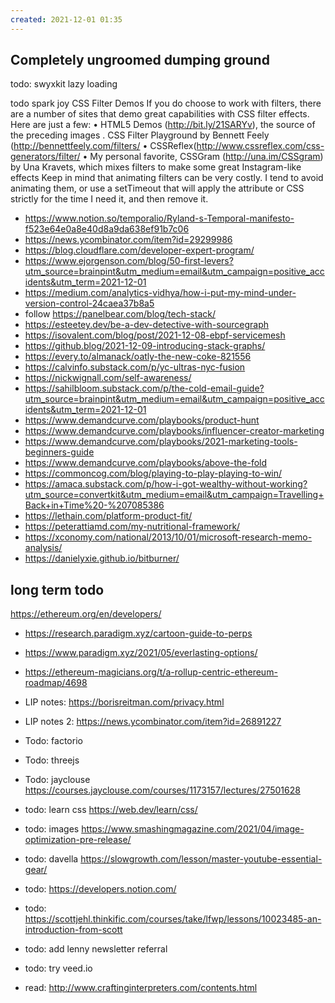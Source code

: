 ```yaml
---
created: 2021-12-01 01:35
---
```



## Completely ungroomed dumping ground

todo: swyxkit lazy loading

todo spark joy CSS Filter Demos
If you do choose to work with filters, there are a number of sites that demo great
capabilities with CSS filter effects. Here are just a few:
• HTML5 Demos (http://bit.ly/21SARYv), the source of the preceding images
. CSS Filter Playground by Bennett Feely (http://bennettfeely.com/filters/
• CSSReflex(http://www.cssreflex.com/css-generators/filter/
• My personal favorite, CSSGram (http://una.im/CSSgram) by Una Kravets, which
mixes filters to make some great Instagram-like effects
Keep in mind that animating filters can be very costly. I tend to avoid animating
them, or use a setTimeout that will apply the attribute or CSS strictly for the time I
need it, and then remove it.

- https://www.notion.so/temporalio/Ryland-s-Temporal-manifesto-f523e64e0a8e40d8a9da638ef91b7c06
- https://news.ycombinator.com/item?id=29299986
- https://blog.cloudflare.com/developer-expert-program/
- https://www.ejorgenson.com/blog/50-first-levers?utm_source=brainpint&utm_medium=email&utm_campaign=positive_accidents&utm_term=2021-12-01
- https://medium.com/analytics-vidhya/how-i-put-my-mind-under-version-control-24caea37b8a5
- follow <https://panelbear.com/blog/tech-stack/>
- https://esteetey.dev/be-a-dev-detective-with-sourcegraph
- https://isovalent.com/blog/post/2021-12-08-ebpf-servicemesh
- https://github.blog/2021-12-09-introducing-stack-graphs/
- https://every.to/almanack/oatly-the-new-coke-821556
- https://calvinfo.substack.com/p/yc-ultras-nyc-fusion
- https://nickwignall.com/self-awareness/
- https://sahilbloom.substack.com/p/the-cold-email-guide?utm_source=brainpint&utm_medium=email&utm_campaign=positive_accidents&utm_term=2021-12-01
- https://www.demandcurve.com/playbooks/product-hunt
- https://www.demandcurve.com/playbooks/influencer-creator-marketing
- https://www.demandcurve.com/playbooks/2021-marketing-tools-beginners-guide
- https://www.demandcurve.com/playbooks/above-the-fold
- https://commoncog.com/blog/playing-to-play-playing-to-win/
- https://amaca.substack.com/p/how-i-got-wealthy-without-working?utm_source=convertkit&utm_medium=email&utm_campaign=Travelling+Back+in+Time%20-%207085386
- https://lethain.com/platform-product-fit/
- https://peterattiamd.com/my-nutritional-framework/
- https://xconomy.com/national/2013/10/01/microsoft-research-memo-analysis/
- https://danielyxie.github.io/bitburner/

## long term todo

<https://ethereum.org/en/developers/>

- <https://research.paradigm.xyz/cartoon-guide-to-perps>
- <https://www.paradigm.xyz/2021/05/everlasting-options/>
- <https://ethereum-magicians.org/t/a-rollup-centric-ethereum-roadmap/4698>

- LIP notes: <https://borisreitman.com/privacy.html>
- LIP notes 2: <https://news.ycombinator.com/item?id=26891227>
- Todo: factorio
- Todo: threejs
- Todo: jayclouse <https://courses.jayclouse.com/courses/1173157/lectures/27501628>
- todo: learn css <https://web.dev/learn/css/>
- todo: images <https://www.smashingmagazine.com/2021/04/image-optimization-pre-release/>
- todo: davella <https://slowgrowth.com/lesson/master-youtube-essential-gear/>
- todo: <https://developers.notion.com/>
- todo: <https://scottjehl.thinkific.com/courses/take/lfwp/lessons/10023485-an-introduction-from-scott>
- todo: add lenny newsletter referral
- todo: try veed.io
- read: <http://www.craftinginterpreters.com/contents.html>
